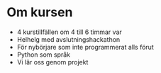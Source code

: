 # Om kursen

* 4 kurstillfällen om 4 till 6 timmar var
* Helhelg med avslutningshackathon
* För nybörjare som inte programmerat alls förut
* Python som språk
* Vi lär oss genom projekt
